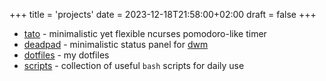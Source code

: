 +++
title = 'projects'
date = 2023-12-18T21:58:00+02:00
draft = false
+++
- [tato](https://github.com/f1sty/tato) - minimalistic yet flexible ncurses pomodoro-like timer
- [deadpad](https://github.com/f1sty/deadpan) - minimalistic status panel for [dwm](https://dwm.suckless.org/)
- [dotfiles](https://github.com/f1sty/dotfiles) - my dotfiles
- [scripts](https://github.com/f1sty/scripts) - collection of useful `bash` scripts for daily use
